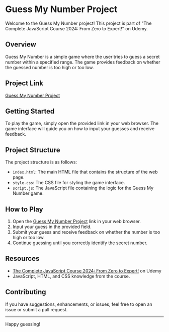 # Guess My Number Project

Welcome to the Guess My Number project! This project is part of "The Complete JavaScript Course 2024: From Zero to Expert!" on Udemy.

## Overview

Guess My Number is a simple game where the user tries to guess a secret number within a specified range. The game provides feedback on whether the guessed number is too high or too low.

## Project Link

[Guess My Number Project](https://magedsaif.github.io/Guess-My-Number/)

## Getting Started

To play the game, simply open the provided link in your web browser. The game interface will guide you on how to input your guesses and receive feedback.

## Project Structure

The project structure is as follows:

- `index.html`: The main HTML file that contains the structure of the web page.
- `style.css`: The CSS file for styling the game interface.
- `script.js`: The JavaScript file containing the logic for the Guess My Number game.

## How to Play

1. Open the [Guess My Number Project](https://magedsaif.github.io/Guess-My-Number/) link in your web browser.
2. Input your guess in the provided field.
3. Submit your guess and receive feedback on whether the number is too high or too low.
4. Continue guessing until you correctly identify the secret number.

## Resources

- [The Complete JavaScript Course 2024: From Zero to Expert!](#) on Udemy
- JavaScript, HTML, and CSS knowledge from the course.

## Contributing

If you have suggestions, enhancements, or issues, feel free to open an issue or submit a pull request.

---

Happy guessing!
